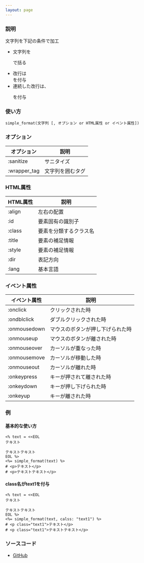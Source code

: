 ```yaml
---
layout: page
---
```

### 説明
文字列を下記の条件で加工

* 文字列を<p>で括る
* 改行は<br />を付与
* 連続した改行は、</p><p>を付与

### 使い方
    simple_format(文字列 [, オプション or HTML属性 or イベント属性])

### オプション

オプション    | 説明
----------- | ----------
:sanitize   | サニタイズ
:wrapper_tag | 文字列を囲むタグ

### HTML属性

HTML属性  | 説明
------ | -----------
:align | 左右の配置
:id    | 要素固有の識別子
:class | 要素を分類するクラス名
:title | 要素の補足情報
:style | 要素の補足情報
:dir   | 表記方向
:lang  | 基本言語

### イベント属性

イベント属性     | 説明
-------------|--------------------
:onclick     | クリックされた時
:ondblclick  | ダブルクリックされた時
:onmousedown | マウスのボタンが押し下げられた時
:onmouseup   | マウスのボタンが離された時
:onmouseover | カーソルが重なった時
:onmousemove | カーソルが移動した時
:onmouseout  | カーソルが離れた時
:onkeypress  | キーが押されて離された時
:onkeydown   | キーが押し下げられた時
:onkeyup     | キーが離された時

### 例
#### 基本的な使い方
    <% text = <<EOL
    テキスト

    テキストテキスト
    EOL %>
    <%= simple_format(text) %>
    # <p>テキスト</p>
    # <p>テキストテキスト</p>

#### class名がtext1を付与
    <% text = <<EOL
    テキスト

    テキストテキスト
    EOL %>
    <%= simple_format(text, calss: "text1") %>
    # <p class="text1">テキスト</p>
    # <p class="text1">テキストテキスト</p>

### ソースコード
* [GitHub](https://github.com/rails/rails/blob/f33d52c95217212cbacc8d5e44b5a8e3cdc6f5b3/actionview/lib/action_view/helpers/text_helper.rb#L302)